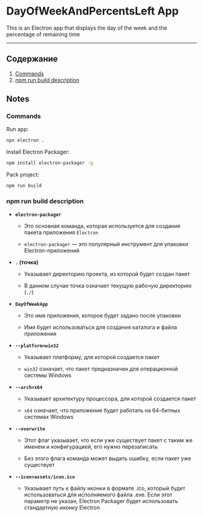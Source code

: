 # DayOfWeekAndPercentsLeft App

This is an Electron app that displays the day of the week and the percentage of remaining time

---

## Содержание

1. [Commands](#commands)
2. [npm run build description](#npm-run-build-description)

## Notes

### Commands

Run app:

```bash
npx electron .
```

Install Electron Packager:

```bash
npm install electron-packager -g
```

Pack project:

```bash
npm run build
```

### npm run build description

- **`electron-packager`**

    - Это основная команда, которая используется для создания пакета
      приложения `Electron`

    - `electron-packager` — это популярный инструмент для упаковки
      Electron-приложений

- **`.` (точка)**

    - Указывает директорию проекта, из которой будет создан пакет

    - В данном случае точка означает текущую рабочую директорию (`./`)

- **`DayOfWeekApp`**

    - Это имя приложения, которое будет задано после упаковки

    - Имя будет использоваться для создания каталога и файла приложения

- **`--platform=win32`**

    - Указывает платформу, для которой создается пакет

    - `win32` означает, что пакет предназначен для операционной системы Windows

- **`--arch=x64`**

    - Указывает архитектуру процессора, для которой создается пакет

    - `x64` означает, что приложение будет работать на 64-битных системах
      Windows

- **`--overwrite`**

    - Этот флаг указывает, что если уже существует пакет с таким же именем и
      конфигурацией, его нужно перезаписать

    - Без этого флага команда может выдать ошибку, если пакет уже существует

- **`--icon=assets/icon.ico`**

    - Указывает путь к файлу иконки в формате .ico, который будет использоваться
      для исполняемого файла .exe. Если этот параметр не указан, Electron
      Packager будет использовать стандартную иконку Electron
